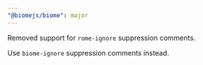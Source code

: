 ```yaml
---
"@biomejs/biome": major
---
```


Removed support for `rome-ignore` suppression comments.

Use `biome-ignore` suppression comments instead.
